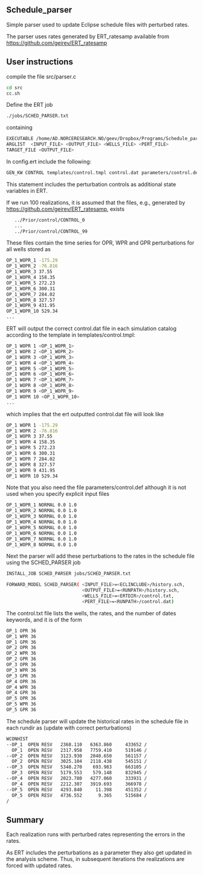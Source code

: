 ## Schedule_parser

Simple parser used to update Eclipse schedule files with perturbed rates.

The parser uses rates generated by ERT_ratesamp available from https://github.com/geirev/ERT_ratesamp

## User instructions

compile the file src/parser.c
```bash
cd src
cc.sh
```

Define the ERT job
```bash
./jobs/SCHED_PARSER.txt
```
containing
```bash
EXECUTABLE /home/AD.NORCERESEARCH.NO/geev/Dropbox/Programs/Schedule_parser/src/schedule_parserC
ARGLIST  <INPUT_FILE> <OUTPUT_FILE> <WELLS_FILE> <PERT_FILE>
TARGET_FILE <OUTPUT_FILE>
```

In config.ert include the following:
```bash
GEN_KW CONTROL templates/control.tmpl control.dat parameters/control.def INIT_FILES:../Prior/control/CONTROL_%d
```
This statement includes the perturbation controls as additional state variables in ERT.

If we run 100 realizations, it is assumed that the files, e.g., generated by https://github.com/geirev/ERT_ratesamp, exists
```bash
   ../Prior/control/CONTROL_0
   ...
   ../Prior/control/CONTROL_99
```
These files contain the time series for OPR, WPR and GPR perturbations for all wells stored as
```bash
OP_1_WOPR_1 -175.29
OP_1_WOPR_2 -76.816
OP_1_WOPR_3 37.55
OP_1_WOPR_4 158.35
OP_1_WOPR_5 272.23
OP_1_WOPR_6 300.31
OP_1_WOPR_7 284.02
OP_1_WOPR_8 327.57
OP_1_WOPR_9 431.95
OP_1_WOPR_10 529.34
...
```

ERT will output the correct control.dat file in each simulation catalog according to the template in
templates/control.tmpl:
```bash
OP_1 WOPR 1 <OP_1_WOPR_1>
OP_1 WOPR 2 <OP_1_WOPR_2>
OP_1 WOPR 3 <OP_1_WOPR_3>
OP_1 WOPR 4 <OP_1_WOPR_4>
OP_1 WOPR 5 <OP_1_WOPR_5>
OP_1 WOPR 6 <OP_1_WOPR_6>
OP_1 WOPR 7 <OP_1_WOPR_7>
OP_1 WOPR 8 <OP_1_WOPR_8>
OP_1 WOPR 9 <OP_1_WOPR_9>
OP_1 WOPR 10 <OP_1_WOPR_10>
...
```
which implies that the ert outputted control.dat file will look like
```bash
OP_1 WOPR 1 -175.29
OP_1 WOPR 2 -76.816
OP_1 WOPR 3 37.55
OP_1 WOPR 4 158.35
OP_1 WOPR 5 272.23
OP_1 WOPR 6 300.31
OP_1 WOPR 7 284.02
OP_1 WOPR 8 327.57
OP_1 WOPR 9 431.95
OP_1 WOPR 10 529.34
```
Note that you also need the file parameters/control.def although it is not used when you specify explicit input files
```bash
OP_1_WOPR_1 NORMAL 0.0 1.0
OP_1_WOPR_2 NORMAL 0.0 1.0
OP_1_WOPR_3 NORMAL 0.0 1.0
OP_1_WOPR_4 NORMAL 0.0 1.0
OP_1_WOPR_5 NORMAL 0.0 1.0
OP_1_WOPR_6 NORMAL 0.0 1.0
OP_1_WOPR_7 NORMAL 0.0 1.0
OP_1_WOPR_8 NORMAL 0.0 1.0
```


Next the parser will add these perturbations to the rates in the schedule file using the SCHED_PARSER job
```bash
INSTALL_JOB SCHED_PARSER jobs/SCHED_PARSER.txt

FORWARD_MODEL SCHED_PARSER( <INPUT_FILE>=<ECLINCLUDE>/history.sch,
                            <OUTPUT_FILE>=<RUNPATH>/history.sch,
                            <WELLS_FILE>=<ERTDIR>/control.txt,
                            <PERT_FILE>=<RUNPATH>/control.dat)
```

The control.txt file lists the wells, the rates, and the number of dates keywords, and it is of the form
```bash
OP_1 OPR 36
OP_1 WPR 36
OP_1 GPR 36
OP_2 OPR 36
OP_2 WPR 36
OP_2 GPR 36
OP_3 OPR 36
OP_3 WPR 36
OP_3 GPR 36
OP_4 OPR 36
OP_4 WPR 36
OP_4 GPR 36
OP_5 OPR 36
OP_5 WPR 36
OP_5 GPR 36
```

The schedule parser will update the historical rates in the schedule file in each rundir as
(update with correct perturbations)
```bash
WCONHIST
--OP_1  OPEN RESV   2368.110   6363.860     433652 /
  OP_1  OPEN RESV   2317.958   7759.410     519146 /
--OP_2  OPEN RESV   3123.930   2040.650     561157 /
  OP_2  OPEN RESV   3025.104   2118.438     545151 /
--OP_3  OPEN RESV   5348.270    693.983     663105 /
  OP_3  OPEN RESV   5179.553    579.148     832945 /
--OP_4  OPEN RESV   2023.780   4277.060     333931 /
  OP_4  OPEN RESV   2212.307   3919.693     366978 /
--OP_5  OPEN RESV   4293.840     11.398     451352 /
  OP_5  OPEN RESV   4736.552      9.365     515684 /
/
```


## Summary
Each realization runs with perturbed rates representing the errors in the rates.

As ERT includes the perturbations as a parameter they also get updated in the analysis scheme.
Thus, in subsequent iterations the realizations are forced with updated rates.
